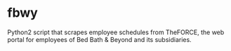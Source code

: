 # fbwy

Python2 script that scrapes employee schedules from TheFORCE, the web portal for employees of Bed Bath & Beyond and its subsidiaries.
